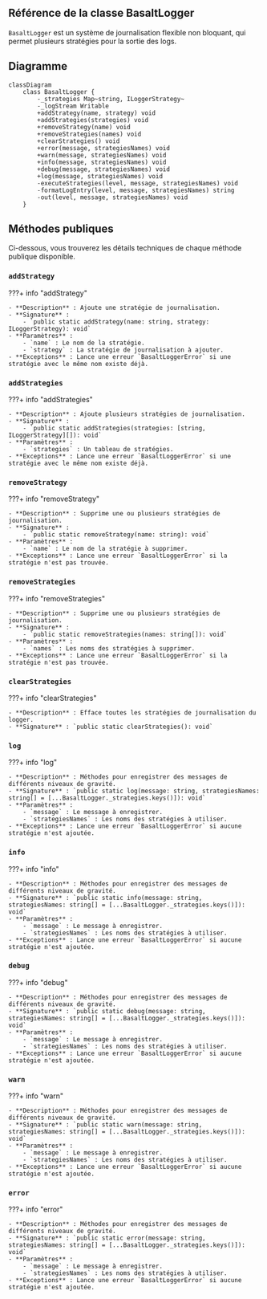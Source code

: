 ## **Référence de la classe BasaltLogger**

`BasaltLogger` est un système de journalisation flexible non bloquant, qui permet plusieurs stratégies pour la sortie des logs.

## **Diagramme**

```mermaid
classDiagram
    class BasaltLogger {
        -_strategies Map~string, ILoggerStrategy~
        -_logStream Writable
        +addStrategy(name, strategy) void
        +addStrategies(strategies) void
        +removeStrategy(name) void
        +removeStrategies(names) void
        +clearStrategies() void
        +error(message, strategiesNames) void
        +warn(message, strategiesNames) void
        +info(message, strategiesNames) void
        +debug(message, strategiesNames) void
        +log(message, strategiesNames) void
        -executeStrategies(level, message, strategiesNames) void
        -formatLogEntry(level, message, strategiesNames) string
        -out(level, message, strategiesNames) void
    }
```

## **Méthodes publiques**

Ci-dessous, vous trouverez les détails techniques de chaque méthode publique disponible.

### `addStrategy`

???+ info "addStrategy"

    - **Description** : Ajoute une stratégie de journalisation.
    - **Signature** :
        - `public static addStrategy(name: string, strategy: ILoggerStrategy): void`
    - **Paramètres** :
        - `name` : Le nom de la stratégie.
        - `strategy` : La stratégie de journalisation à ajouter.
    - **Exceptions** : Lance une erreur `BasaltLoggerError` si une stratégie avec le même nom existe déjà.

### `addStrategies`

???+ info "addStrategies"

    - **Description** : Ajoute plusieurs stratégies de journalisation.
    - **Signature** :
        - `public static addStrategies(strategies: [string, ILoggerStrategy][]): void`
    - **Paramètres** :
        - `strategies` : Un tableau de stratégies.
    - **Exceptions** : Lance une erreur `BasaltLoggerError` si une stratégie avec le même nom existe déjà.

### `removeStrategy`

???+ info "removeStrategy"

    - **Description** : Supprime une ou plusieurs stratégies de journalisation.
    - **Signature** :
        - `public static removeStrategy(name: string): void`
    - **Paramètres** :
        - `name` : Le nom de la stratégie à supprimer.
    - **Exceptions** : Lance une erreur `BasaltLoggerError` si la stratégie n'est pas trouvée.

### `removeStrategies`

???+ info "removeStrategies"

    - **Description** : Supprime une ou plusieurs stratégies de journalisation.
    - **Signature** :
        - `public static removeStrategies(names: string[]): void`
    - **Paramètres** :
        - `names` : Les noms des stratégies à supprimer.
    - **Exceptions** : Lance une erreur `BasaltLoggerError` si la stratégie n'est pas trouvée.

### `clearStrategies`

???+ info "clearStrategies"

    - **Description** : Efface toutes les stratégies de journalisation du logger.
    - **Signature** : `public static clearStrategies(): void`

### `log`

???+ info "log"

    - **Description** : Méthodes pour enregistrer des messages de différents niveaux de gravité.
    - **Signature** : `public static log(message: string, strategiesNames: string[] = [...BasaltLogger._strategies.keys()]): void`
    - **Paramètres** :
        - `message` : Le message à enregistrer.
        - `strategiesNames` : Les noms des stratégies à utiliser.
    - **Exceptions** : Lance une erreur `BasaltLoggerError` si aucune stratégie n'est ajoutée.

### `info`

???+ info "info"

    - **Description** : Méthodes pour enregistrer des messages de différents niveaux de gravité.
    - **Signature** : `public static info(message: string, strategiesNames: string[] = [...BasaltLogger._strategies.keys()]): void`
    - **Paramètres** :
        - `message` : Le message à enregistrer.
        - `strategiesNames` : Les noms des stratégies à utiliser.
    - **Exceptions** : Lance une erreur `BasaltLoggerError` si aucune stratégie n'est ajoutée.

### `debug`

???+ info "debug"

    - **Description** : Méthodes pour enregistrer des messages de différents niveaux de gravité.
    - **Signature** : `public static debug(message: string, strategiesNames: string[] = [...BasaltLogger._strategies.keys()]): void`
    - **Paramètres** :
        - `message` : Le message à enregistrer.
        - `strategiesNames` : Les noms des stratégies à utiliser.
    - **Exceptions** : Lance une erreur `BasaltLoggerError` si aucune stratégie n'est ajoutée.

### `warn`

???+ info "warn"

    - **Description** : Méthodes pour enregistrer des messages de différents niveaux de gravité.
    - **Signature** : `public static warn(message: string, strategiesNames: string[] = [...BasaltLogger._strategies.keys()]): void`
    - **Paramètres** :
        - `message` : Le message à enregistrer.
        - `strategiesNames` : Les noms des stratégies à utiliser.
    - **Exceptions** : Lance une erreur `BasaltLoggerError` si aucune stratégie n'est ajoutée.

### `error`

???+ info "error"

    - **Description** : Méthodes pour enregistrer des messages de différents niveaux de gravité.
    - **Signature** : `public static error(message: string, strategiesNames: string[] = [...BasaltLogger._strategies.keys()]): void`
    - **Paramètres** :
        - `message` : Le message à enregistrer.
        - `strategiesNames` : Les noms des stratégies à utiliser.
    - **Exceptions** : Lance une erreur `BasaltLoggerError` si aucune stratégie n'est ajoutée.

